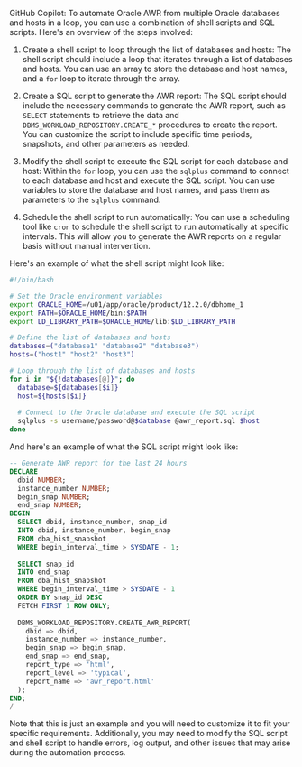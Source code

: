 GitHub Copilot: To automate Oracle AWR from multiple Oracle databases and hosts in a loop, you can use a combination of shell scripts and SQL scripts. Here's an overview of the steps involved:

1. Create a shell script to loop through the list of databases and hosts: The shell script should include a loop that iterates through a list of databases and hosts. You can use an array to store the database and host names, and a `for` loop to iterate through the array.

2. Create a SQL script to generate the AWR report: The SQL script should include the necessary commands to generate the AWR report, such as `SELECT` statements to retrieve the data and `DBMS_WORKLOAD_REPOSITORY.CREATE_*` procedures to create the report. You can customize the script to include specific time periods, snapshots, and other parameters as needed.

3. Modify the shell script to execute the SQL script for each database and host: Within the `for` loop, you can use the `sqlplus` command to connect to each database and host and execute the SQL script. You can use variables to store the database and host names, and pass them as parameters to the `sqlplus` command.

4. Schedule the shell script to run automatically: You can use a scheduling tool like `cron` to schedule the shell script to run automatically at specific intervals. This will allow you to generate the AWR reports on a regular basis without manual intervention.

Here's an example of what the shell script might look like:

```bash
#!/bin/bash

# Set the Oracle environment variables
export ORACLE_HOME=/u01/app/oracle/product/12.2.0/dbhome_1
export PATH=$ORACLE_HOME/bin:$PATH
export LD_LIBRARY_PATH=$ORACLE_HOME/lib:$LD_LIBRARY_PATH

# Define the list of databases and hosts
databases=("database1" "database2" "database3")
hosts=("host1" "host2" "host3")

# Loop through the list of databases and hosts
for i in "${!databases[@]}"; do
  database=${databases[$i]}
  host=${hosts[$i]}
  
  # Connect to the Oracle database and execute the SQL script
  sqlplus -s username/password@$database @awr_report.sql $host
done
```

And here's an example of what the SQL script might look like:

```sql
-- Generate AWR report for the last 24 hours
DECLARE
  dbid NUMBER;
  instance_number NUMBER;
  begin_snap NUMBER;
  end_snap NUMBER;
BEGIN
  SELECT dbid, instance_number, snap_id
  INTO dbid, instance_number, begin_snap
  FROM dba_hist_snapshot
  WHERE begin_interval_time > SYSDATE - 1;
  
  SELECT snap_id
  INTO end_snap
  FROM dba_hist_snapshot
  WHERE begin_interval_time > SYSDATE - 1
  ORDER BY snap_id DESC
  FETCH FIRST 1 ROW ONLY;
  
  DBMS_WORKLOAD_REPOSITORY.CREATE_AWR_REPORT(
    dbid => dbid,
    instance_number => instance_number,
    begin_snap => begin_snap,
    end_snap => end_snap,
    report_type => 'html',
    report_level => 'typical',
    report_name => 'awr_report.html'
  );
END;
/
```

Note that this is just an example and you will need to customize it to fit your specific requirements. Additionally, you may need to modify the SQL script and shell script to handle errors, log output, and other issues that may arise during the automation process.
